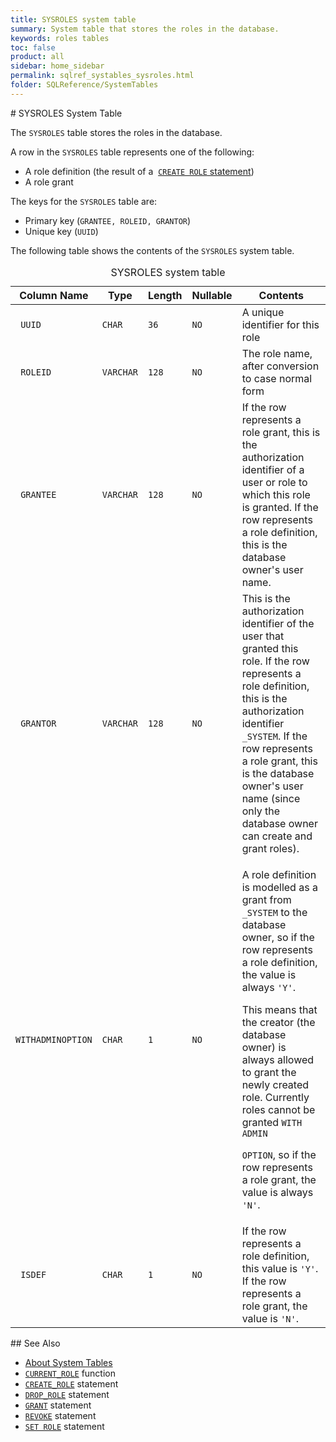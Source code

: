 ```yaml
---
title: SYSROLES system table
summary: System table that stores the roles in the database.
keywords: roles tables
toc: false
product: all
sidebar: home_sidebar
permalink: sqlref_systables_sysroles.html
folder: SQLReference/SystemTables
---
```

<section>
<div class="TopicContent" data-swiftype-index="true" markdown="1">
# SYSROLES System Table

The `SYSROLES` table stores the roles in the database.

A row in the `SYSROLES` table represents one of the following:

* A role definition (the result of a &nbsp;[`CREATE ROLE`
  statement](sqlref_statements_createrole.html))
* A role grant

The keys for the `SYSROLES` table are:

* Primary key (`GRANTEE, ROLEID, GRANTOR`)
* Unique key (`UUID`)

The following table shows the contents of the `SYSROLES` system table.

<table>
                <caption>SYSROLES system table</caption>
                <col />
                <col />
                <col />
                <col />
                <col />
                <thead>
                    <tr>
                        <th>Column Name</th>
                        <th>Type</th>
                        <th>Length</th>
                        <th>Nullable</th>
                        <th>Contents</th>
                    </tr>
                </thead>
                <tbody>
                    <tr>
                        <td><code> UUID</code></td>
                        <td><code>CHAR</code></td>
                        <td><code>36</code></td>
                        <td><code>NO</code></td>
                        <td>A unique identifier for this role</td>
                    </tr>
                    <tr>
                        <td><code> ROLEID</code></td>
                        <td><code>VARCHAR</code></td>
                        <td><code>128</code></td>
                        <td><code>NO</code></td>
                        <td>The role name, after conversion to case normal form</td>
                    </tr>
                    <tr>
                        <td><code> GRANTEE</code></td>
                        <td><code>VARCHAR</code></td>
                        <td><code>128</code></td>
                        <td><code>NO</code></td>
                        <td>If the row represents a role grant, this is the authorization
						identifier of a user or role to which this role is granted. If the row
					represents a role definition, this is the database owner's user name.</td>
                    </tr>
                    <tr>
                        <td><code> GRANTOR</code></td>
                        <td><code>VARCHAR</code></td>
                        <td><code>128</code></td>
                        <td><code>NO</code></td>
                        <td>This is the authorization identifier of the user that granted
						this role. If the row represents a role definition, this is the authorization
						identifier <code>_SYSTEM</code>. If the row represents a role grant, this is the database
						owner's user name (since only the database owner can create and grant roles).
					</td>
                    </tr>
                    <tr>
                        <td><code>WITHADMINOPTION</code></td>
                        <td><code>CHAR</code></td>
                        <td><code>1</code></td>
                        <td><code>NO</code></td>
                        <td>
                            <p class="noSpaceAbove">A role definition is modelled as a grant from <code>_SYSTEM</code> to the
						database owner, so if the row represents a role definition, the value is always
						<code>'Y'</code>. </p>
                            <p>This means that the creator (the database owner) is always allowed
						to grant the newly created role. Currently roles cannot be granted <code>WITH ADMIN
						OPTION</code>, so if the row represents a role grant, the value is always
					<code>'N'</code>.</p>
                        </td>
                    </tr>
                    <tr>
                        <td><code> ISDEF</code></td>
                        <td><code>CHAR</code></td>
                        <td><code>1</code></td>
                        <td><code>NO</code></td>
                        <td>If the row represents a role definition, this value is
					<code>'Y'</code>. If the row represents a role grant, the value is <code>'N'</code>.</td>
                    </tr>
                </tbody>
            </table>
## See Also

* [About System Tables](sqlref_systables_intro.html)
* [`CURRENT_ROLE`](sqlref_builtinfcns_currentrole.html) function
* [`CREATE_ROLE`](sqlref_statements_createrole.html) statement
* [`DROP_ROLE`](sqlref_statements_droprole.html) statement
* [`GRANT`](sqlref_statements_grant.html) statement
* [`REVOKE`](sqlref_statements_revoke.html) statement
* [`SET ROLE`](sqlref_statements_setrole.html) statement

</div>
</section>

